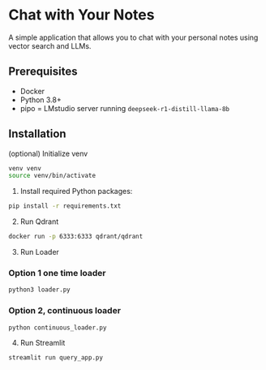 # Chat with Your Notes
A simple application that allows you to chat with your personal notes using vector search and LLMs.

## Prerequisites
- Docker
- Python 3.8+
- pipo
= LMstudio server running `deepseek-r1-distill-llama-8b`

## Installation


(optional) Initialize venv
```bash
venv venv
source venv/bin/activate
```
1. Install required Python packages:
```bash
pip install -r requirements.txt
```

2. Run Qdrant
```bash
docker run -p 6333:6333 qdrant/qdrant
```

3. Run Loader

### Option 1 one time loader
```bash
python3 loader.py
```

### Option 2, continuous loader

```bash
python continuous_loader.py
```


4. Run Streamlit
```bash
streamlit run query_app.py
```